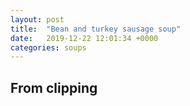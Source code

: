 ```yaml
---
layout: post
title:  "Bean and turkey sausage soup"
date:   2019-12-22 12:01:34 +0000
categories: soups
---
```


## From clipping